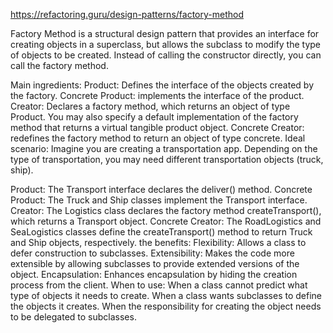 https://refactoring.guru/design-patterns/factory-method

Factory Method is a structural design pattern that provides an interface for creating objects in a superclass, but allows the subclass to modify the type of objects to be created. Instead of calling the constructor directly, you can call the factory method.

Main ingredients:
Product: Defines the interface of the objects created by the factory.
Concrete Product: implements the interface of the product.
Creator: Declares a factory method, which returns an object of type Product. You may also specify a default implementation of the factory method that returns a virtual tangible product object.
Concrete Creator: redefines the factory method to return an object of type concrete.
Ideal scenario:
Imagine you are creating a transportation app. Depending on the type of transportation, you may need different transportation objects (truck, ship).

Product: The Transport interface declares the deliver() method.
Concrete Product: The Truck and Ship classes implement the Transport interface.
Creator: The Logistics class declares the factory method createTransport(), which returns a Transport object.
Concrete Creator: The RoadLogistics and SeaLogistics classes define the createTransport() method to return Truck and Ship objects, respectively.
the benefits:
Flexibility: Allows a class to defer construction to subclasses.
Extensibility: Makes the code more extensible by allowing subclasses to provide extended versions of the object.
Encapsulation: Enhances encapsulation by hiding the creation process from the client.
When to use:
When a class cannot predict what type of objects it needs to create.
When a class wants subclasses to define the objects it creates.
When the responsibility for creating the object needs to be delegated to subclasses.